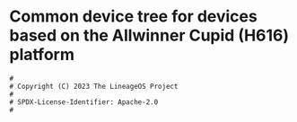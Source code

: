 # Common device tree for devices based on the Allwinner Cupid (H616) platform

```
#
# Copyright (C) 2023 The LineageOS Project
#
# SPDX-License-Identifier: Apache-2.0
#
```
